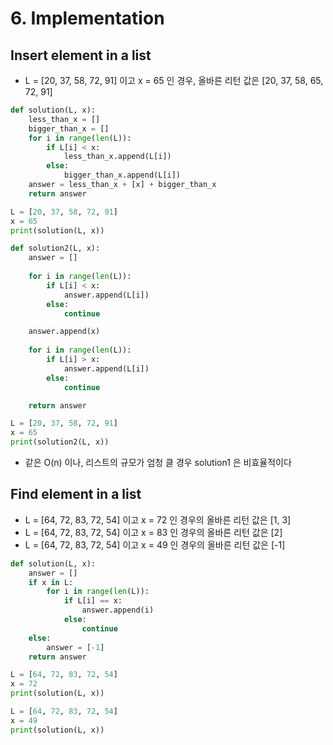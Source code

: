# 6. Implementation

## Insert element in a list

* L = \[20, 37, 58, 72, 91\] 이고 x = 65 인 경우,  올바른 리턴 값은 \[20, 37, 58, 65, 72, 91\] 

```python
def solution(L, x):
    less_than_x = []
    bigger_than_x = []
    for i in range(len(L)):
        if L[i] < x:
            less_than_x.append(L[i])
        else:
            bigger_than_x.append(L[i])
    answer = less_than_x + [x] + bigger_than_x
    return answer

L = [20, 37, 58, 72, 91]
x = 65
print(solution(L, x))
```

```python
def solution2(L, x):
    answer = []
    
    for i in range(len(L)):
        if L[i] < x:
            answer.append(L[i])
        else:
            continue

    answer.append(x)
    
    for i in range(len(L)):
        if L[i] > x:
            answer.append(L[i])
        else:
            continue

    return answer

L = [20, 37, 58, 72, 91]
x = 65
print(solution2(L, x))
```

* 같은 O\(n\) 이나, 리스트의 규모가 엄청 클 경우 solution1 은 비효율적이다

## Find element in a list

* L = \[64, 72, 83, 72, 54\] 이고 x = 72 인 경우의 올바른 리턴 값은 \[1, 3\] 
* L = \[64, 72, 83, 72, 54\] 이고 x = 83 인 경우의 올바른 리턴 값은 \[2\] 
* L = \[64, 72, 83, 72, 54\] 이고 x = 49 인 경우의 올바른 리턴 값은 \[-1\]

```python
def solution(L, x):
    answer = []
    if x in L:
        for i in range(len(L)):
            if L[i] == x:
                answer.append(i)
            else:   
                continue
    else:
        answer = [-1]
    return answer

L = [64, 72, 83, 72, 54]
x = 72
print(solution(L, x))

L = [64, 72, 83, 72, 54]
x = 49
print(solution(L, x))
```



